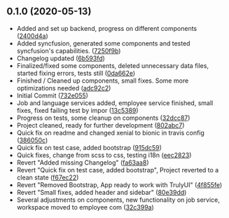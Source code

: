 ## 0.1.0 (2020-05-13)

* Added and set up backend, progress on different components ([2400d4a](https://github.com/Desmoswal/mttcsp-corp/commit/2400d4a))
* Added syncfusion, generated some components and tested syncfusion's capabilities. ([7250f9b](https://github.com/Desmoswal/mttcsp-corp/commit/7250f9b))
* Changelog updated ([6b593fd](https://github.com/Desmoswal/mttcsp-corp/commit/6b593fd))
* Finalized/fixed some components, deleted unnecessary data files, started fixing errors, tests still  ([0da662e](https://github.com/Desmoswal/mttcsp-corp/commit/0da662e))
* Finished / Cleaned up components, small fixes. Some more optimizations needed ([adc92c2](https://github.com/Desmoswal/mttcsp-corp/commit/adc92c2))
* Initial Commit ([732e055](https://github.com/Desmoswal/mttcsp-corp/commit/732e055))
* Job and language services added, employee service finished, small fixes, fixed failing test by impor ([13c5389](https://github.com/Desmoswal/mttcsp-corp/commit/13c5389))
* Progress on tests, some cleanup on components ([32dcc87](https://github.com/Desmoswal/mttcsp-corp/commit/32dcc87))
* Project cleaned, ready for further development ([802abc7](https://github.com/Desmoswal/mttcsp-corp/commit/802abc7))
* Quick fix on readme and changed xenial to bionic in travis config ([386050c](https://github.com/Desmoswal/mttcsp-corp/commit/386050c))
* Quick fix on test case, added bootstrap ([915dc59](https://github.com/Desmoswal/mttcsp-corp/commit/915dc59))
* Quick fixes, change from scss to css, testing i18n ([eec2823](https://github.com/Desmoswal/mttcsp-corp/commit/eec2823))
* Revert "Added missing Changelog" ([fa63aa8](https://github.com/Desmoswal/mttcsp-corp/commit/fa63aa8))
* Revert "Quick fix on test case, added bootstrap", Project reverted to a clean state ([f67ec22](https://github.com/Desmoswal/mttcsp-corp/commit/f67ec22))
* Revert "Removed Bootstrap, App ready to work with TrulyUI" ([4f855fe](https://github.com/Desmoswal/mttcsp-corp/commit/4f855fe))
* Revert "Small fixes, added header and sidebar" ([80e39dd](https://github.com/Desmoswal/mttcsp-corp/commit/80e39dd))
* Several adjustments on components, new functionality on job service, workspace moved to employee com ([32c399a](https://github.com/Desmoswal/mttcsp-corp/commit/32c399a))



